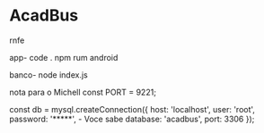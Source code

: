 # AcadBus

rnfe

app-
code .
npm rum android

banco-
node index.js

nota para o Michell
const PORT = 9221;

const db = mysql.createConnection({
    host: 'localhost',
    user: 'root',
    password: '*****', - Voce sabe
    database: 'acadbus',
    port: 3306
});

